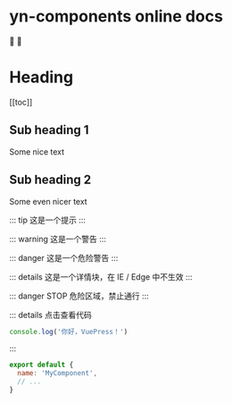 # yn-components online docs
:tada: :100:

# Heading

[[toc]]

## Sub heading 1
Some nice text

## Sub heading 2
Some even nicer text


::: tip
这是一个提示
:::

::: warning
这是一个警告
:::

::: danger
这是一个危险警告
:::

::: details
这是一个详情块，在 IE / Edge 中不生效
:::


::: danger STOP
危险区域，禁止通行
:::

::: details 点击查看代码
```js
console.log('你好，VuePress！')
```
:::


``` js
export default {
  name: 'MyComponent',
  // ...
}
```


